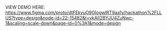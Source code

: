 VIEW DEMO HERE: https://www.figma.com/proto/dtFEkvuO9OIogwlRT9aa1y/hackathon%2FLLUS?type=design&node-id=22-15482&t=vkAII2BYJU4ZuNwc-1&scaling=scale-down&page-id=0%3A1&mode=design
